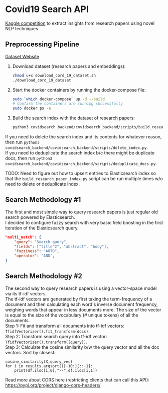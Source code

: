 # Covid19 Search API
[Kaggle competition](https://www.kaggle.com/allen-institute-for-ai/CORD-19-research-challenge) to extract insights from research papers using novel NLP techniques  

## Preprocessing Pipeline 

[Dataset Website](https://www.semanticscholar.org/cord19)  

1. Download dataset (research papers and embeddings):  

    ```bash
    chmod u+x download_cord_19_dataset.sh
    ./download_cord_19_dataset
    ```  

2. Start the docker containers by running the docker-compose file:  

    ```bash
    sudo `which docker-compose` up -d --build
    # Confirm the containers are running successfully
    sudo docker ps -a
    ```

3. Build the search index with the dataset of research papers:  

    ```bash
    python3 covidsearch_backend/covidsearch_backend/scripts/build_research_paper_index.py
    ```

If you need to delete the search index and its contents for whatever reason, then run `python3 covidsearch_backend/covidsearch_backend/scripts/delete_index.py`.  
If you need to deduplicate the search index b/c there might be duplicate docs, then run `python3 covidsearch_backend/covidsearch_backend/scripts/deduplicate_docs.py`.  

TODO: Need to figure out how to upsert entries to Elasticsearch index so that the `build_research_paper_index.py` script can be run multiple times w/o need to delete or deduplicate index.  

## Search Methodology #1

The first and most simple way to query research papers is just regular old search powered by Elasticsearch.  
I decided to configure fuzzy search with very basic field boosting in the first iteration of the Elasticsearch query.  

```json
"multi_match": {
    "query": "Search query",
    "fields": ["title^2", "abstract", "body"],
    "fuzziness": "AUTO",
    "operator": "AND",
}
```

## Search Methodology #2  

The second way to query research papers is using a vector-space model via its tf-idf vectors.  
The tf-idf vectors are generated by first taking the term-frequency of a document and then calculating each word's inverse document frequency, weighing words that appear in less documents more. The size of the vector is equal to the size of the vocabulary (# unique tokens) of all the documents.   
Step 1: Fit and transform all documents into tf-idf vectors: `TfidfVectorizer().fit_transform(docs)`.  
Step 2: Transform search query into tf-idf vector: `TfidfVectorizer().transform([query])`.  
Step 3: Calculate the cosine similarity b/w the query vector and all the doc vectors. Sort by closest:  

```python3
cosine_similarity(X,query_vec)
for i in results.argsort()[-10:][::-1]:
    print(df.iloc[i,0],"--",df.iloc[i,1])
```

Read more about CORS here (restricting clients that can call this API):  
https://pypi.org/project/django-cors-headers/
